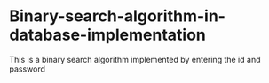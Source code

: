 # Binary-search-algorithm-in-database-implementation
This is a binary search algorithm implemented by entering the id and password
